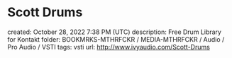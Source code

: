 # Scott Drums

created: October 28, 2022 7:38 PM (UTC)
description: Free Drum Library for Kontakt
folder: BOOKMRKS-MTHRFCKR / MEDIA-MTHRFCKR / Audio / Pro Audio / VSTI
tags: vsti
url: http://www.ivyaudio.com/Scott-Drums